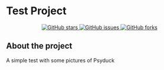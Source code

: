 # Test Project 

<div align="center">
  <a href="https://github.com/RYC-98/Psyduck/stargazers">
    <img alt="GitHub stars" src="https://img.shields.io/github/stars/RYC-98/Psyduck?style=social" />
  </a>
  <a href="https://github.com/RYC-98/Psyduck/issues">
    <img alt="GitHub issues" src="https://img.shields.io/github/issues/RYC-98/Psyduck" />
  </a>
  <a href="https://github.com/RYC-98/Psyduck/network/members">
    <img alt="GitHub forks" src="https://img.shields.io/github/forks/RYC-98/Psyduck?style=social" />
  </a>
</div>

## About the project 
A simple test with some pictures of Psyduck
